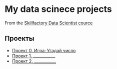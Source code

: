 # My data scinece projects
From the [Skillfactory Data Scientist cource](https://skillfactory.ru/data-scientist)

## Проекты

* [Проект 0. Игра: Угадай число](https://github.com/kpalych/sf_data_since/tree/main/project_0)
* [Проект 1. ___________](#)
* [Проект 2. ___________](#)
